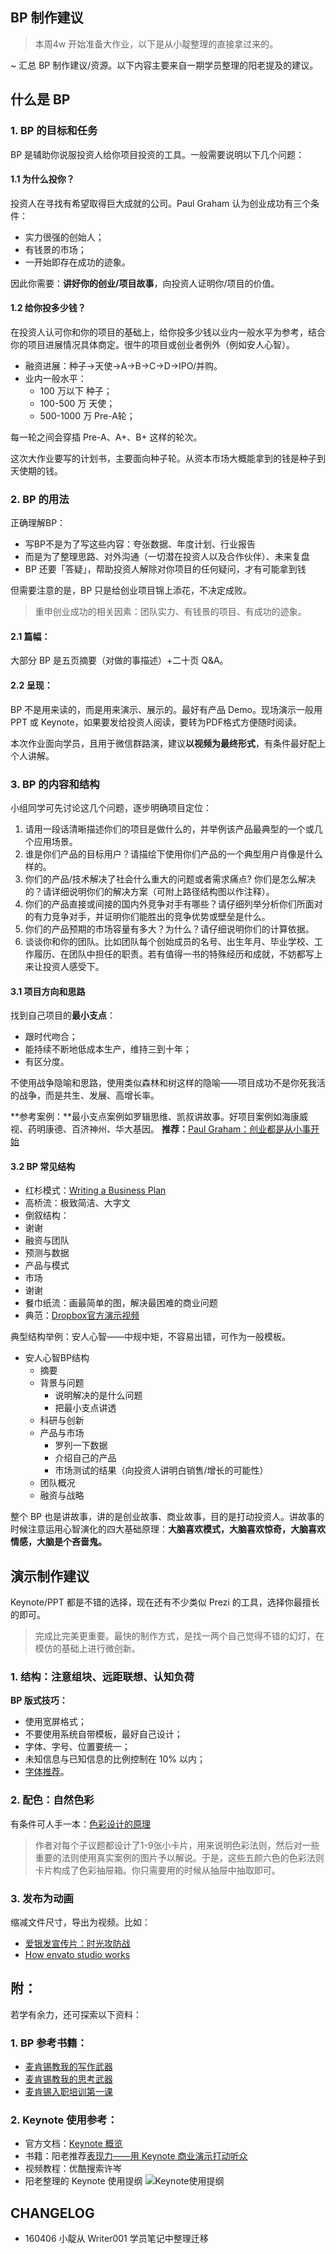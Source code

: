 ## BP 制作建议

> 本周4w 开始准备大作业，以下是从小靛整理的直接拿过来的。

~ 汇总 BP 制作建议/资源。以下内容主要来自一期学员整理的阳老提及的建议。

## 什么是 BP

### 1. BP 的目标和任务

BP 是辅助你说服投资人给你项目投资的工具。一般需要说明以下几个问题：
  
#### 1.1 为什么投你？

投资人在寻找有希望取得巨大成就的公司。Paul Graham 认为创业成功有三个条件：  

- 实力很强的创始人；  
- 有钱景的市场；  
- 一开始即存在成功的迹象。   

因此你需要：**讲好你的创业/项目故事**，向投资人证明你/项目的价值。

#### 1.2 给你投多少钱？

在投资人认可你和你的项目的基础上，给你投多少钱以业内一般水平为参考，结合你的项目进展情况具体商定。很牛的项目或创业者例外（例如安人心智）。


- 融资进展：种子->天使->A->B->C->D->IPO/并购。
- 业内一般水平：
	- 100 万以下 种子；
	- 100-500 万 天使；
	- 500-1000 万 Pre-A轮；

每一轮之间会穿插 Pre-A、A+、B+ 这样的轮次。

这次大作业要写的计划书，主要面向种子轮。从资本市场大概能拿到的钱是种子到天使期的钱。

### 2. BP 的用法

正确理解BP：

- 写BP不是为了写这些内容：夸张数据、年度计划、行业报告
- 而是为了整理思路、对外沟通（一切潜在投资人以及合作伙伴）、未来复盘
- BP 还要「答疑」，帮助投资人解除对你项目的任何疑问，才有可能拿到钱

但需要注意的是，BP 只是给创业项目锦上添花，不决定成败。 

>重申创业成功的相关因素：团队实力、有钱景的项目、有成功的迹象。

#### 2.1 篇幅：  

大部分 BP 是五页摘要（对做的事描述）+二十页 Q&A。  

#### 2.2 呈现：

BP 不是用来读的，而是用来演示、展示的。最好有产品 Demo。现场演示一般用 PPT 或 Keynote，如果要发给投资人阅读，要转为PDF格式方便随时阅读。

本次作业面向学员，且用于微信群路演，建议**以视频为最终形式**，有条件最好配上个人讲解。

### 3. BP 的内容和结构

小组同学可先讨论这几个问题，逐步明确项目定位：

1. 请用一段话清晰描述你们的项目是做什么的，并举例该产品最典型的一个或几个应用场景。
2. 谁是你们产品的目标用户？请描绘下使用你们产品的一个典型用户肖像是什么样的。
3. 你们的产品/技术解决了社会什么重大的问题或者需求痛点? 你们是怎么解决的？请详细说明你们的解决方案（可附上路径结构图以作注释）。
4. 你们的产品直接或间接的国内外竞争对手有哪些？请仔细列举分析你们所面对的有力竞争对手，并证明你们能胜出的竞争优势或壁垒是什么。
5. 你们的产品预期的市场容量有多大？为什么？请仔细说明你们的计算依据。
6. 谈谈你和你的团队。比如团队每个创始成员的名号、出生年月、毕业学校、工作履历、在团队中担任的职责。若有值得一书的特殊经历和成就，不妨都写上来让投资人感受下。

#### 3.1 项目方向和思路

找到自己项目的**最小支点**：  

- 跟时代吻合；  
- 能持续不断地低成本生产，维持三到十年；  
- 有区分度。

不使用战争隐喻和思路，使用类似森林和树这样的隐喻——项目成功不是你死我活的战争，而是共生、发展、高增长率。

**参考案例：**最小支点案例如罗辑思维、凯叔讲故事。好项目案例如海康威视、药明康德、百济神州、华大基因。
**推荐：**[Paul Graham：创业都是从小事开始](http://36kr.com/p/204803.html)

#### 3.2 BP 常见结构

- 红杉模式：[Writing a Business Plan](http://www.sequoiacap.com/grove/posts/6bzx/writing-a-business-plan)  
- 高桥流：极致简洁、大字文
- 倒叙结构：  
 - 谢谢
 - 融资与团队
 - 预测与数据
 - 产品与模式
 - 市场
 - 谢谢
- 餐巾纸流：画最简单的图，解决最困难的商业问题
 - 典范：[Dropbox官方演示视频](http://my.tv.sohu.com/us/63339840/26554897.shtml)

典型结构举例：安人心智——中规中矩，不容易出错，可作为一般模板。
 
- 安人心智BP结构 
	- 摘要
	- 背景与问题
 		- 说明解决的是什么问题
 		- 把最小支点讲透
	- 科研与创新
	- 产品与市场
 		- 罗列一下数据
 		- 介绍自己的产品
 		- 市场测试的结果（向投资人讲明白销售/增长的可能性）
	- 团队概况
	- 融资与战略

整个 BP 也是讲故事，讲的是创业故事、商业故事，目的是打动投资人。讲故事的时候注意运用心智演化的四大基础原理：**大脑喜欢模式，大脑喜欢惊奇，大脑喜欢情感，大脑是个吝啬鬼。**

## 演示制作建议  

Keynote/PPT 都是不错的选择，现在还有不少类似 Prezi 的工具，选择你最擅长的即可。

>完成比完美更重要。最快的制作方式，是找一两个自己觉得不错的幻灯，在模仿的基础上进行微创新。

### 1. 结构：注意组块、远距联想、认知负荷

**BP 版式技巧：**  

 - 使用宽屏格式；  
 - 不要使用系统自带模板，最好自己设计；  
 -  字体、字号、位置要统一；  
 - 未知信息与已知信息的比例控制在 10% 以内；  
 - [字体推荐](http://www.yangzhiping.com/psy/fonts.html)。

### 2. 配色：自然色彩

有条件可人手一本：[色彩设计的原理](http://book.douban.com/subject/6790599/)

>作者对每个子议题都设计了1-9张小卡片，用来说明色彩法则，然后对一些重要的法则使用真实案例的图片予以解说。于是，这些五颜六色的色彩法则卡片构成了色彩抽屉箱。你只需要用的时候从抽屉中抽取即可。  

### 3. 发布为动画

缩减文件尺寸，导出为视频。比如：

 - [爱银发宣传片：时光攻防战](http://t.cn/RARZjmP)
 - [How envato studio works](https://microlancer.lancerassets.com/v2/services/74/37a3101c6711e48071a76425822711/medium_video_webm_how-envato-studio-works.webm)





## 附：

若学有余力，还可探索以下资料：

### 1. BP 参考书籍：

- [麦肯锡教我的写作武器](http://book.douban.com/subject/24745639/)
- [麦肯锡教我的思考武器](http://book.douban.com/subject/25779342/)
- [麦肯锡入职培训第一课](http://book.douban.com/subject/26379069/)


### 2. Keynote 使用参考：  

- 官方文档：[Keynote 概览](https://help.apple.com/keynote/mac/6.5/#/tan79a8f6388)
- 书籍：阳老推荐[表现力——用 Keynote 商业演示打动听众](http://book.douban.com/subject/25861630/)
- 视频教程：优酷搜索许岑
- 阳老整理的 Keynote 使用提纲
![Keynote使用提纲](http://img-storage.qiniudn.com/15-8-27/92848901.jpg)  



## CHANGELOG

- 160406 小靛从 Writer001 学员笔记中整理迁移

